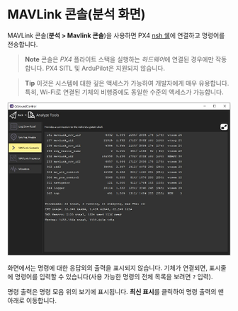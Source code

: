# MAVLink 콘솔(분석 화면)

MAVLink 콘솔(**분석 > Mavlink 콘솔**)을 사용하면 PX4 [nsh 쉘](https://dev.px4.io/en/debug/system_console.html)에 연결하고 명령어를 전송합니다.

> **Note** 콘솔은 *PX4* 플라이트 스택을 실행하는 *하드웨어*에 연결된 경우에만 작동합니다. PX4 SITL 및 ArduPilot은 지원되지 않습니다.

<span></span>

> **Tip** 이것은 시스템에 대한 깊은 액세스가 가능하여 개발자에게 매우 유용합니다. 특히, Wi-Fi로 연결된 기체의 비행중에도 동일한 수준의 액세스가 가능합니다.

![분석 화면의 MAVLink 콘솔](../../assets/analyze/mavlink_console.jpg)

화면에서는 명령에 대한 응답외의 출력을 표시되지 않습니다. 기체가 연결되면, 표시줄에 명령어를 입력할 수 있습니다(사용 가능한 명령의 전체 목록을 보려면 `?` 입력).

명령 출력은 명령 모음 위의 보기에 표시됩니다. **최신 표시**를 클릭하여 명령 출력의 맨 아래로 이동합니다.